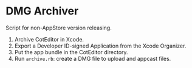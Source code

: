 # DMG Archiver

Script for non-AppStore version releasing.

1. Archive CotEditor in Xcode.
2. Export a Developer ID-signed Application from the Xcode Organizer.
3. Put the app bundle in the CotEditor directory.
4. Run `archive.rb`: create a DMG file to upload and appcast files.
